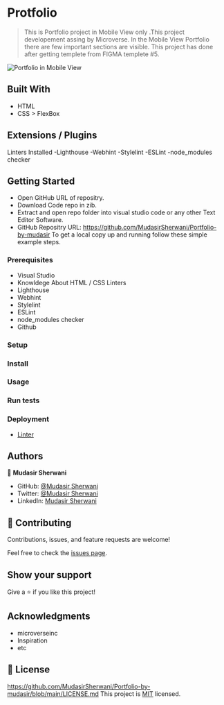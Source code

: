 # Protfolio

> This is Portfolio project in Mobile View only .This project developement assing by Microverse.
> In the Mobile View Portfolio there are few important sections are visible.
> This project has done after getting templete from FIGMA templete #5.

![Portfolio in Mobile View](Protfolio_mobile_view_ss.PNG)

## Built With

- HTML
- CSS > FlexBox

## Extensions / Plugins

Linters Installed
-Lighthouse
-Webhint
-Stylelint
-ESLint
-node_modules checker



## Getting Started
- Open GitHub URL of repositry.
- Download Code repo in zib.
- Extract and open repo folder into visual studio code or any other Text Editor Software.
- GitHub Repositry URL: https://github.com/MudasirSherwani/Portfolio-by-mudasir
  To get a local copy up and running follow these simple example steps.

### Prerequisites
- Visual Studio
- Knowldege About HTML / CSS
Linters
- Lighthouse
- Webhint
- Stylelint
- ESLint
- node_modules checker
- Github


### Setup

### Install

### Usage

### Run tests

### Deployment
- [Linter](https://github.com/microverseinc/linters-config/tree/master/html-css)


## Authors

👤 **Mudasir Sherwani**

- GitHub: [@Mudasir Sherwani](https://github.com/MudasirSherwani)
- Twitter: [@Mudasir Sherwani](https://twitter.com/mudasirsherwani)
- LinkedIn: [Mudasir Sherwani](https://linkedin.com/in/mudasir-ashraf-071321a4)


## 🤝 Contributing

Contributions, issues, and feature requests are welcome!

Feel free to check the [issues page](../../issues/).

## Show your support

Give a ⭐️ if you like this project!

## Acknowledgments

- microverseinc
- Inspiration
- etc

## 📝 License
https://github.com/MudasirSherwani/Portfolio-by-mudasir/blob/main/LICENSE.md
This project is [MIT](./MIT.md) licensed.

